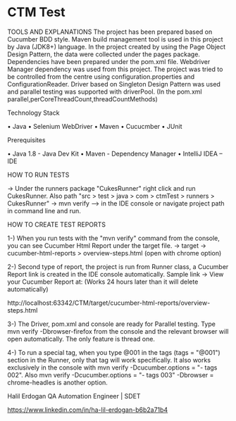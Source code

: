 # CTM Test

TOOLS AND EXPLANATIONS
The project has been prepared based on Cucumber BDD style.
Maven build management tool is used in this project by Java (JDK8+) language.
In the project created by using the Page Object Design Pattern, the data were collected under the pages package.
Dependencies have been prepared under the pom.xml file. Webdriver Manager dependency was used from this project.
The project was tried to be controlled from the centre using configuration.properties and ConfigurationReader.
Driver based on Singleton Design Pattern was used and parallel testing was supported with driverPool. (In the pom.xml parallel,perCoreThreadCount,threadCountMethods)

Technology Stack

•	Java
•	Selenium WebDriver
•	Maven
•	Cucucmber
•	JUnit

Prerequisites

•	Java 1.8 - Java Dev Kit
•	Maven - Dependency Manager
•	IntelliJ IDEA – IDE


HOW TO RUN TESTS

-> Under the runners package "CukesRunner" right click and run CukesRunner. 
Also path "src > test > java > com > ctmTest > runners > CukesRunner"
-> mvn verify --> in the IDE console or navigate project path in command line and run.

HOW TO CREATE TEST REPORTS

1-) When you run tests with the "mvn verify" command from the console, you can see Cucumber Html Report under the target file.
-> target -> cucumber-html-reports > overview-steps.html (open with chrome option)

2-) Second type of report, the project is run from Runner class, a Cucumber Report link is created in the IDE console automatically.
Sample link -> View your Cucumber Report at: (Works 24 hours later than it will delete automatically)

http://localhost:63342/CTM/target/cucumber-html-reports/overview-steps.html


3-) The Driver, pom.xml and console are ready for Parallel testing. Type mvn verify -Dbrowser-firefox from the console and the relevant browser will open automatically. 
The only feature is thread one.

4-) To run a special tag, when you type @001 in the tags (tags = "@001") section in the Runner, only that tag will work specifically. 
It also works exclusively in the console with mvn verify -Dcucumber.options = "- tags 002". 
Also mvn verify -Dcucumber.options = "- tags 003" -Dbrowser = chrome-headles is another option.

Halil Erdogan
QA Automation Engineer | SDET

https://www.linkedin.com/in/ha-lil-erdogan-b6b2a71b4

